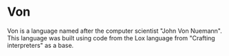 # Von

Von is a language named after the computer scientist "John Von Nuemann".
This language was built using code from the Lox language from "Crafting interpreters" as a base. 

